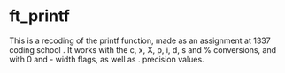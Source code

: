 # ft_printf
This is a recoding of the printf function, made as an assignment at 1337 coding school . It works with the c, x, X, p, i, d, s and % conversions, and with 0 and - width flags, as well as . precision values.
